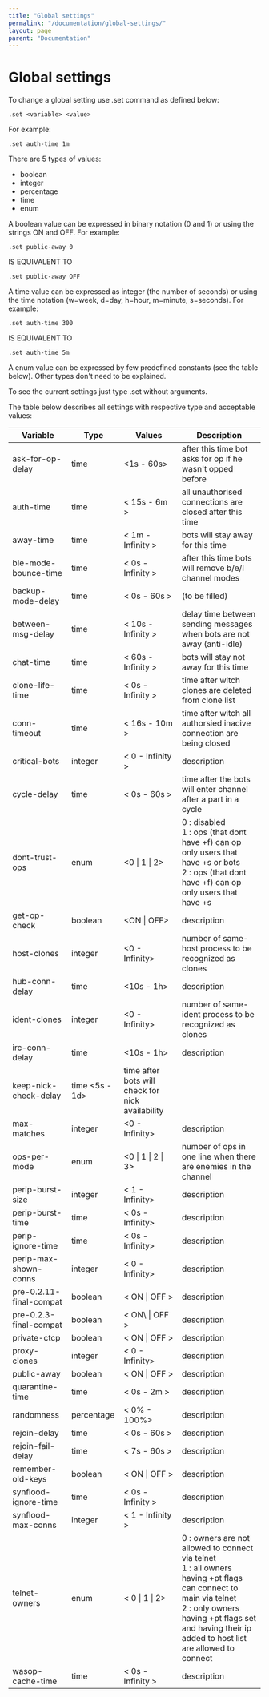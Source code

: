 ```yaml
---
title: "Global settings"
permalink: "/documentation/global-settings/"
layout: page
parent: "Documentation"
---
```

# Global settings
To change a global setting use .set command as defined below:

```
.set <variable> <value>
```

For example:

```
.set auth-time 1m
```

There are 5 types of values:

* boolean
* integer
* percentage
* time
* enum

A boolean value can be expressed in binary notation (0 and 1) or using the strings ON and OFF. For example:

```
.set public-away 0
```  

IS EQUIVALENT TO  

```
.set public-away OFF
```

A time value can be expressed as integer (the number of seconds) or using the time notation (w=week, d=day, h=hour, m=minute, s=seconds). For example:

```
.set auth-time 300
```

IS EQUIVALENT TO  

```
.set auth-time 5m
```
 
A enum value can be expressed by few predefined constants (see the table below). Other types don't need to be explained.

To see the current settings just type .set without arguments.

The table below describes all settings with respective type and acceptable values:

|Variable|Type  |Values|Description|
|--------|------|------|-----------|
|ask-for-op-delay|	time| 	<1s - 60s\>	     |after this time bot asks for op if he wasn't opped before   |
|auth-time	|time|	< 15s - 6m >	    |all unauthorised connections are closed after this time|
|away-time	|time|	< 1m - Infinity >	|bots will stay away for this time|
|bIe-mode-bounce-time	 |time|	< 0s - Infinity >	 |after this time bots will remove b/e/I channel modes  |
|backup-mode-delay	|time |	< 0s - 60s >	   |(to be filled)  |
|between-msg-delay	|time |	< 10s - Infinity >	 |delay time between sending messages when bots are not away (anti-idle)|
|chat-time	|time|	< 60s - Infinity >	 |bots will stay not away for this time|
|clone-life-time	|time|	< 0s - Infinity >	 |time after witch clones are deleted from clone list|
|conn-timeout	|time|	< 16s - 10m \>	  |time after witch all authorsied inacive connection are being closed|
|critical-bots	|integer|	< 0 - Infinity >	 |description     |
|cycle-delay	|time	|< 0s - 60s >   |	time after the bots will enter channel after a part in a cycle     |
|dont-trust-ops	|enum|	<0 \| 1 \| 2\>	|0 : disabled<br>1 : ops (that dont have +f) can op only users that have +s or bots<br>2 : ops (that dont have +f) can op only users that have +s|
|get-op-check	|boolean	| <ON \| OFF\>	|description|
|host-clones	|integer|	<0 - Infinity>  |	number of same-host process to be recognized as clones |
|hub-conn-delay	|time| <10s - 1h>	 |description        |
|ident-clones	|integer| <0 - Infinity>     |	number of same-ident process to be recognized as clones    |
|irc-conn-delay	|time|	<10s - 1h>  |	description       |
|keep-nick-check-delay	|time	<5s - 1d>    |	time after bots will check for nick availability|
|max-matches	|integer|	<0 - Infinity> |	description    |
|ops-per-mode|	enum|	<0 \| 1 \| 2 \| 3>|	number of ops in one line when there are enemies in the channel|
|perip-burst-size	 |integer|	< 1 - Infinity>  |	description |
|perip-burst-time	 |time|	< 0s - Infinity> |	description    |
|perip-ignore-time	|time|	< 0s - Infinity> |	description    |
|perip-max-shown-conns	|integer	|< 0 - Infinity> |	description|
|pre-0.2.11-final-compat	|boolean|	< ON  \| OFF >	    |description|
|pre-0.2.3-final-compat	|boolean|	< ON\  \| OFF >	    |description|
|private-ctcp	|boolean|	< ON \| OFF >	|description|
|proxy-clones	|integer	|< 0 - Infinity\>	  |description    |
|public-away	|boolean|< ON  \| OFF \>	|description|
|quarantine-time	|time| < 0s - 2m >	|description       |
|randomness	 |percentage	|< 0% - 100%\>	   |description|
|rejoin-delay|	time| < 0s - 60s >	  |description |
|rejoin-fail-delay |	time	 |< 7s - 60s >	  |description|
|remember-old-keys |	boolean|	< ON \| OFF > |	description  |
|synflood-ignore-time|	time|	< 0s - Infinity >	 |description|
|synflood-max-conns|	integer|	< 1 - Infinity >  |description|
|telnet-owners	|enum|	< 0 \| 1 \| 2\>	|0 : owners are not allowed to connect via telnet<br>1 : all owners having +pt flags can connect to main via telnet<br>2 : only owners having +pt flags set and having their ip added to host list are allowed to connect|
|wasop-cache-time	 |time|	< 0s - Infinity >	|description   |
